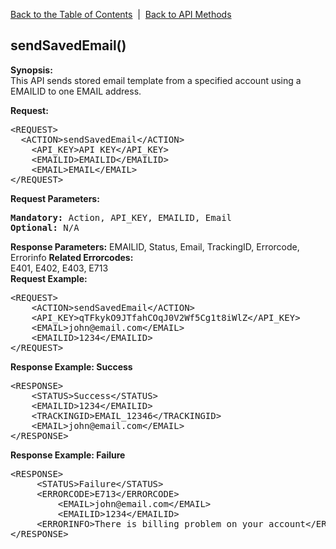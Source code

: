 <a href="/1.3/README.md">Back to the Table of Contents</a>&nbsp;&nbsp;|&nbsp;&nbsp;<a href="API_METHODS.md">Back to API Methods</a>
<h2>sendSavedEmail()</h2>
<p><strong>Synopsis:</strong><br />
This API sends stored email template from a specified account using a EMAILID to one EMAIL address.</p>
<p><strong>Request:</strong></p>
<pre>&lt;REQUEST&gt;
  &lt;ACTION&gt;sendSavedEmail&lt;/ACTION&gt;
	&lt;API_KEY&gt;API KEY&lt;/API_KEY&gt;
	&lt;EMAILID&gt;EMAILID&lt;/EMAILID&gt;
	&lt;EMAIL&gt;EMAIL&lt;/EMAIL&gt;
&lt;/REQUEST&gt;</pre>
<div><strong>Request Parameters:</strong></div>
<pre><strong>Mandatory:</strong> Action, API_KEY, EMAILID, Email
<strong>Optional:</strong> N/A</pre>
<strong>Response Parameters:</strong>
EMAILID, Status, Email, TrackingID, Errorcode, Errorinfo
<strong>Related Errorcodes: </strong><br />
E401, E402, E403, E713    
<div><strong>Request Example:</strong></div>
<pre>&lt;REQUEST&gt;
	&lt;ACTION&gt;sendSavedEmail&lt;/ACTION&gt;
	&lt;API_KEY&gt;qTFkykO9JTfahCOqJ0V2Wf5Cg1t8iWlZ&lt;/API_KEY&gt;
	&lt;EMAIL&gt;john@email.com&lt;/EMAIL&gt;
	&lt;EMAILID&gt;1234&lt;/EMAILID&gt;
&lt;/REQUEST&gt;</pre>
<div><strong>Response Example: Success</strong></div>
<pre>&lt;RESPONSE&gt;
    &lt;STATUS&gt;Success&lt;/STATUS&gt;
    &lt;EMAILID&gt;1234&lt;/EMAILID&gt;
    &lt;TRACKINGID&gt;EMAIL_12346&lt;/TRACKINGID&gt;
    &lt;EMAIL&gt;john@email.com&lt;/EMAIL&gt;
&lt;/RESPONSE&gt;</pre>
<div><strong>Response Example: Failure</strong></div>
<pre>&lt;RESPONSE&gt;
	 &lt;STATUS&gt;Failure&lt;/STATUS&gt;
	 &lt;ERRORCODE&gt;E713&lt;/ERRORCODE&gt;
         &lt;EMAIL&gt;john@email.com&lt;/EMAIL&gt;
         &lt;EMAILID&gt;1234&lt;/EMAILID&gt;
	 &lt;ERRORINFO&gt;There is billing problem on your account&lt;/ERRORINFO&gt;
&lt;/RESPONSE&gt;</pre>
